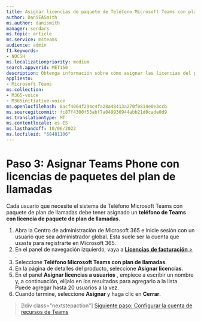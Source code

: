 ```yaml
---
title: Asignar licencias de paquete de Teléfono Microsoft Teams con plan de llamadas
author: DaniEASmith
ms.author: danismith
manager: serdars
ms.topic: article
ms.service: msteams
audience: admin
f1.keywords:
- NOCSH
ms.localizationpriority: medium
search.appverid: MET150
description: Obtenga información sobre cómo asignar las licencias del paquete de Teléfono Microsoft Teams con plan de llamadas a los usuarios.
appliesto:
- Microsoft Teams
ms.collection:
- M365-voice
- M365initiative-voice
ms.openlocfilehash: 8acf4064f294c4fa28a48413a270f0814e0e3ccb
ms.sourcegitcommit: fc87f4300f53abf7a049936944abb21d0cade0d9
ms.translationtype: MT
ms.contentlocale: es-ES
ms.lasthandoff: 10/06/2022
ms.locfileid: "68481106"
---
```

# <a name="step-3-assign-teams-phone-with-calling-plan-bundle-licenses"></a>Paso 3: Asignar Teams Phone con licencias de paquetes del plan de llamadas

Cada usuario que necesite el sistema de Teléfono Microsoft Teams con paquete de plan de llamadas debe tener asignado un **teléfono de Teams con licencia de paquete de plan de llamadas**.

1. Abra la Centro de administración de Microsoft 365 e inicie sesión con un usuario que sea administrador global. Esta suele ser la cuenta que usaste para registrarte en Microsoft 365.
1. En el panel de navegación izquierdo, vaya a <a href="https://go.microsoft.com/fwlink/p/?linkid=842264" target="_blank">**Licencias** **de facturación** > </a>.
1. Seleccione **Teléfono Microsoft Teams con plan de llamadas**.
1. En la página de detalles del producto, seleccione **Asignar licencias**.
1. En el panel **Asignar licencias a usuarios** , empiece a escribir un nombre y, a continuación, elíjalo en los resultados para agregarlo a la lista. Puede agregar hasta 20 usuarios a la vez.
1. Cuando termine, seleccione **Asignar** y haga clic en **Cerrar**.

> [!div class="nextstepaction"]
> [Siguiente paso: Configurar la cuenta de recursos de Teams](set-up-resource-account.md)
